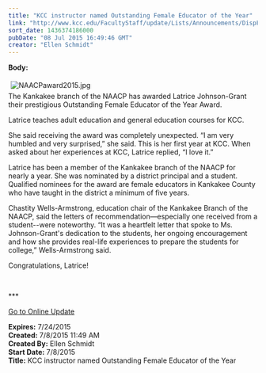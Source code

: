 ```yaml
---
title: "KCC instructor named Outstanding Female Educator of the Year"
link: "http://www.kcc.edu/FacultyStaff/update/Lists/Announcements/DispForm.aspx?ID=1974"
sort_date: 1436374186000
pubDate: "08 Jul 2015 16:49:46 GMT"
creator: "Ellen Schmidt"
---
```


<div><b>Body:</b> <div class="ExternalClass1C9174F7516D460E914178CE5980FFC6"><p><img alt="NAACPaward2015.jpg" src="/FacultyStaff/update/Documents/NAACPaward2015.jpg" style="margin:5px" /><br />The Kankakee branch of the NAACP has awarded Latrice Johnson-Grant their prestigious Outstanding Female Educator of the Year Award.</p>
<p>Latrice teaches adult education and general education courses for KCC.</p>
<p>She said receiving the award was completely unexpected. “I am very humbled and very surprised,” she said. This is her first year at KCC. When asked about her experiences at KCC, Latrice replied, “I love it.”</p>
<p>Latrice has been a member of the Kankakee branch of the NAACP for nearly a year. She was nominated by a district principal and a student. Qualified nominees for the award are female educators in Kankakee County who have taught in the district a minimum of five years.</p>
<p>Chastity Wells-Armstrong, education chair of the Kankakee Branch of the NAACP, said the letters of recommendation—especially one received from a student--were noteworthy. “It was a heartfelt letter that spoke to Ms. Johnson-Grant's dedication to the students, her ongoing encouragement and how she provides real-life experiences to prepare the students for college,” Wells-Armstrong said.</p>
<p>Congratulations, Latrice!<br /></p>
<p> </p>
<p>***</p>
<p><a href="/update">Go to Online Update</a></p></div></div>
<div><b>Expires:</b> 7/24/2015</div>
<div><b>Created:</b> 7/8/2015 11:49 AM</div>
<div><b>Created By:</b> Ellen Schmidt</div>
<div><b>Start Date:</b> 7/8/2015</div>
<div><b>Title:</b> KCC instructor named Outstanding Female Educator of the Year</div>
